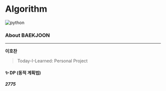 # Algorithm
![python](https://img.shields.io/badge/python-python3-blue?logo=python)
### About BAEKJOON
***
**이호찬**    
> Today-I-Learned: Personal Project    


#### ✨ DP (동적 계획법)

##### 2775